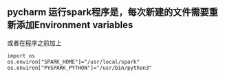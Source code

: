 ## pycharm 运行spark程序是，每次新建的文件需要重新添加Environment variables
或者在程序之前加上
```
import os
os.environ["SPARK_HOME"]="/usr/local/spark"
os.environ["PYSPARK_PYTHON"]="/usr/bin/python3"
```
